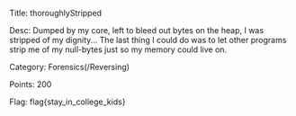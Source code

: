 Title: thoroughlyStripped

Desc: Dumped by my core, left to bleed out bytes on the heap, I was stripped of my dignity... The last thing I could do was to let other programs strip me of my null-bytes just so my memory could live on.

Category: Forensics(/Reversing)

Points: 200

Flag: flag{stay_in_college_kids}
